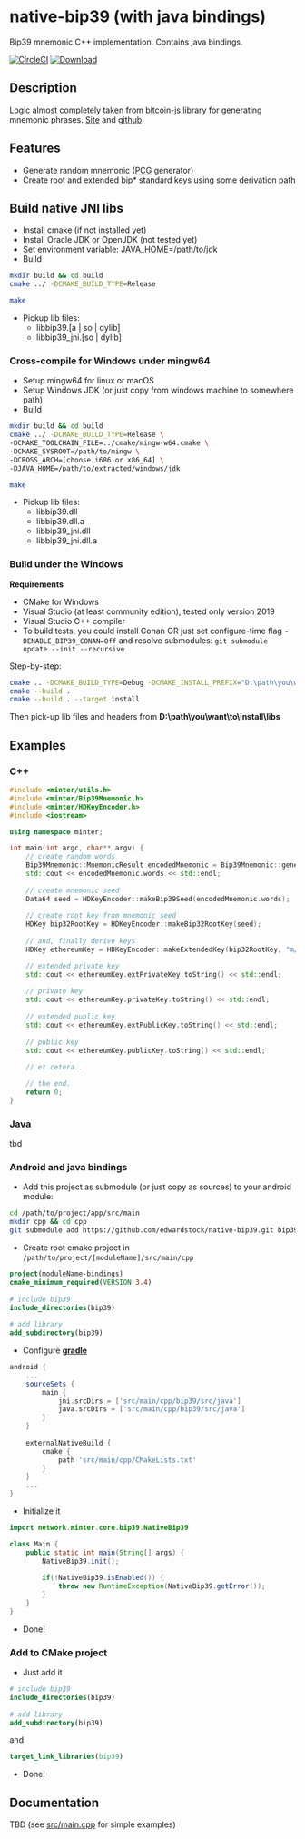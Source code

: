 # native-bip39 (with java bindings)
Bip39 mnemonic C++ implementation. Contains java bindings.

[![CircleCI](https://circleci.com/gh/edwardstock/native-bip39.svg?style=svg)](https://circleci.com/gh/edwardstock/native-bip39)    [ ![Download](https://api.bintray.com/packages/edwardstock/conan-public/bip39:edwardstock/images/download.svg) ](https://bintray.com/edwardstock/conan-public/bip39:edwardstock/)



## Description
Logic almost completely taken from bitcoin-js library for generating mnemonic phrases.
[Site](https://iancoleman.io/bip39/) and [github](https://github.com/iancoleman/bip39)


## Features
* Generate random mnemonic ([PCG](http://www.pcg-random.org/) generator)
* Create root and extended bip* standard keys using some derivation path

## Build native JNI libs
* Install cmake (if not installed yet)
* Install Oracle JDK or OpenJDK (not tested yet)
* Set environment variable: JAVA_HOME=/path/to/jdk
* Build
```bash
mkdir build && cd build
cmake ../ -DCMAKE_BUILD_TYPE=Release

make
```
* Pickup lib files:
  * libbip39.[a | so | dylib] 
  * libbip39_jni.[so | dylib] 
  
### Cross-compile for Windows under mingw64
* Setup mingw64 for linux or macOS
* Setup Windows JDK (or just copy from windows machine to somewhere path)
* Build
```bash
mkdir build && cd build
cmake ../ -DCMAKE_BUILD_TYPE=Release \
-DCMAKE_TOOLCHAIN_FILE=../cmake/mingw-w64.cmake \
-DCMAKE_SYSROOT=/path/to/mingw \
-DCROSS_ARCH=[choose i686 or x86_64] \
-DJAVA_HOME=/path/to/extracted/windows/jdk

make
```
* Pickup lib files:
  * libbip39.dll
  * libbip39.dll.a
  * libbip39_jni.dll
  * libbip39_jni.dll.a
  

### Build under the Windows
**Requirements**
* CMake for Windows
* Visual Studio (at least community edition), tested only version 2019
* Visual Studio C++ compiler
* To build tests, you could install Conan OR just set configure-time flag `-DENABLE_BIP39_CONAN=Off` and resolve submodules: `git submodule update --init --recursive`

Step-by-step:
```bash
cmake .. -DCMAKE_BUILD_TYPE=Debug -DCMAKE_INSTALL_PREFIX="D:\path\you\want\to\install\libs"
cmake --build .
cmake --build . --target install
```

Then pick-up lib files and headers from **D:\path\you\want\to\install\libs**



## Examples
### C++
```c++
#include <minter/utils.h>
#include <minter/Bip39Mnemonic.h>
#include <minter/HDKeyEncoder.h>
#include <iostream>

using namespace minter;

int main(int argc, char** argv) {
    // create random words
    Bip39Mnemonic::MnemonicResult encodedMnemonic = Bip39Mnemonic::generate();
    std::cout << encodedMnemonic.words << std::endl;
    
    // create mnemonic seed
    Data64 seed = HDKeyEncoder::makeBip39Seed(encodedMnemonic.words);
    
    // create root key from mnemonic seed
    HDKey bip32RootKey = HDKeyEncoder::makeBip32RootKey(seed);
    
    // and, finally derive keys
    HDKey ethereumKey = HDKeyEncoder::makeExtendedKey(bip32RootKey, "m/44'/60'/0'/0");

    // extended private key
    std::cout << ethereumKey.extPrivateKey.toString() << std::endl;
    
    // private key
    std::cout << ethereumKey.privateKey.toString() << std::endl;
    
    // extended public key
    std::cout << ethereumKey.extPublicKey.toString() << std::endl;
    
    // public key
    std::cout << ethereumKey.publicKey.toString() << std::endl;
    
    // et cetera..

    // the end.
    return 0;
}
```


### Java
tbd

### Android and java bindings

* Add this project as submodule (or just copy as sources) to your android module:
```bash
cd /path/to/project/app/src/main
mkdir cpp && cd cpp
git submodule add https://github.com/edwardstock/native-bip39.git bip39
```
 
* Create root cmake project in `/path/to/project/[moduleName]/src/main/cpp`
```cmake
project(moduleName-bindings)
cmake_minimum_required(VERSION 3.4)
    
# include bip39
include_directories(bip39)
    
# add library
add_subdirectory(bip39)
```
 
* Configure [**gradle**](https://gradle.org/)

```groovy
android {
    ...
    sourceSets {
        main {
            jni.srcDirs = ['src/main/cpp/bip39/src/java']
            java.srcDirs = ['src/main/cpp/bip39/src/java']
        }
    }
    
    externalNativeBuild {
        cmake {
            path 'src/main/cpp/CMakeLists.txt'
        }
    }
    ...
}
 ```
 
* Initialize it
```java
import network.minter.core.bip39.NativeBip39

class Main {
    public static int main(String[] args) {
        NativeBip39.init();
        
        if(!NativeBip39.isEnabled()) {
            throw new RuntimeException(NativeBip39.getError());
        }
    }
}
```

* Done!


### Add to CMake project

* Just add it
```cmake
# include bip39
include_directories(bip39)
    
# add library
add_subdirectory(bip39)
```

 and 
```cmake
target_link_libraries(bip39)
```

* Done!



## Documentation
TBD (see [src/main.cpp](https://github.com/edwardstock/native-bip39/blob/master/src/main.cpp) for simple examples)


